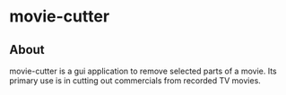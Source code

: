 # movie-cutter

## About

movie-cutter is a gui application to remove selected parts of a
movie. Its primary use is in cutting out commercials from recorded TV
movies.
